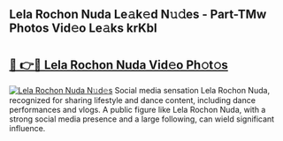 ## Lela Rochon Nuda Le𝚊k𝚎d N𝚞𝚍es - Part-TMw Photos Vid𝚎o Le𝚊ks krKbl

# <h2><a href="http://fbd04kt.evod.top/?m=Lela+Rochon+Nuda">🔗 👉🔴 Lela Rochon Nuda Vid𝚎o Ph𝚘t𝚘s</a></h2>

[![Lela Rochon Nuda N𝚞d𝚎s](https://i.imgur.com/8V9OHl7.gif)](http://fbd04kt.evod.top/?m=Lela+Rochon+Nuda)
Social media sensation Lela Rochon Nuda, recognized for sharing lifestyle and dance content, including dance performances and vlogs. A public figure like Lela Rochon Nuda, with a strong social media presence and a large following, can wield significant influence. 
